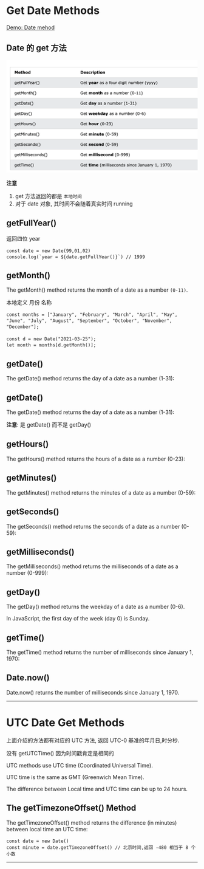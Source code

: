 # Get Date Methods

[Demo: Date mehod](demo/js_date_1_method.html)

## Date 的 get 方法
<img src ='img/img_date_set.png' width='600'>

**注意**
1.  get 方法返回的都是 `本地时间`
2.  对于 date 对象, 其时间不会随着真实时间 running

## getFullYear()

返回四位 year

```
const date = new Date(99,01,02) 
console.log(`year = ${date.getFullYear()}`) // 1999
```

## getMonth()

The getMonth() method returns the month of a date as a number `(0-11)`.

本地定义 月份 名称

```
const months = ["January", "February", "March", "April", "May", "June", "July", "August", "September", "October", "November", "December"];

const d = new Date("2021-03-25");
let month = months[d.getMonth()];
````

## getDate() 

The getDate() method returns the day of a date as a number (1-31):


## getDate()

The getDate() method returns the day of a date as a number (1-31):

**注意**: 是 getDate() 而不是 getDay()

## getHours()

The getHours() method returns the hours of a date as a number (0-23):

## getMinutes()

The getMinutes() method returns the minutes of a date as a number (0-59):

## getSeconds()

The getSeconds() method returns the seconds of a date as a number (0-59):

## getMilliseconds()

The getMilliseconds() method returns the milliseconds of a date as a number (0-999):

## getDay()

The getDay() method returns the weekday of a date as a number (0-6).

In JavaScript, the first day of the week (day 0) is Sunday.

## getTime()

The getTime() method returns the number of milliseconds since January 1, 1970:

## Date.now()

Date.now() returns the number of milliseconds since January 1, 1970.

---

# UTC Date Get Methods

上面介绍的方法都有对应的 UTC 方法, 返回 UTC-0 基准的年月日,时分秒.

没有 getUTCTime() 因为时间戳肯定是相同的

UTC methods use UTC time (Coordinated Universal Time).

UTC time is the same as GMT (Greenwich Mean Time).

The difference between Local time and UTC time can be up to 24 hours.

## The getTimezoneOffset() Method

The getTimezoneOffset() method returns the difference (in minutes) between local time an UTC time:

```
const date = new Date()
const minute = date.getTimezoneOffset() // 北京时间,返回 -480 相当于 8 个小数
```

---


